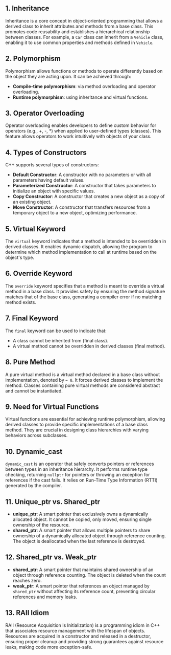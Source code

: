 ## 1. Inheritance
Inheritance is a core concept in object-oriented programming that allows a derived class to inherit attributes and methods from a base class. This promotes code reusability and establishes a hierarchical relationship between classes. For example, a `Car` class can inherit from a `Vehicle` class, enabling it to use common properties and methods defined in `Vehicle`.

## 2. Polymorphism
Polymorphism allows functions or methods to operate differently based on the object they are acting upon. It can be achieved through:
- **Compile-time polymorphism**: via method overloading and operator overloading.
- **Runtime polymorphism**: using inheritance and virtual functions.

## 3. Operator Overloading
Operator overloading enables developers to define custom behavior for operators (e.g., +, -, *) when applied to user-defined types (classes). This feature allows operators to work intuitively with objects of your class.

## 4. Types of Constructors
C++ supports several types of constructors:
- **Default Constructor**: A constructor with no parameters or with all parameters having default values.
- **Parameterized Constructor**: A constructor that takes parameters to initialize an object with specific values.
- **Copy Constructor**: A constructor that creates a new object as a copy of an existing object.
- **Move Constructor**: A constructor that transfers resources from a temporary object to a new object, optimizing performance.

## 5. Virtual Keyword
The `virtual` keyword indicates that a method is intended to be overridden in derived classes. It enables dynamic dispatch, allowing the program to determine which method implementation to call at runtime based on the object's type.

## 6. Override Keyword
The `override` keyword specifies that a method is meant to override a virtual method in a base class. It provides safety by ensuring the method signature matches that of the base class, generating a compiler error if no matching method exists.

## 7. Final Keyword
The `final` keyword can be used to indicate that:
- A class cannot be inherited from (final class).
- A virtual method cannot be overridden in derived classes (final method).

## 8. Pure Method
A pure virtual method is a virtual method declared in a base class without implementation, denoted by `= 0`. It forces derived classes to implement the method. Classes containing pure virtual methods are considered abstract and cannot be instantiated.

## 9. Need for Virtual Functions
Virtual functions are essential for achieving runtime polymorphism, allowing derived classes to provide specific implementations of a base class method. They are crucial in designing class hierarchies with varying behaviors across subclasses.

## 10. Dynamic_cast
`dynamic_cast` is an operator that safely converts pointers or references between types in an inheritance hierarchy. It performs runtime type checking, returning `nullptr` for pointers or throwing an exception for references if the cast fails. It relies on Run-Time Type Information (RTTI) generated by the compiler.

## 11. Unique_ptr vs. Shared_ptr
- **unique_ptr**: A smart pointer that exclusively owns a dynamically allocated object. It cannot be copied, only moved, ensuring single ownership of the resource.
- **shared_ptr**: A smart pointer that allows multiple pointers to share ownership of a dynamically allocated object through reference counting. The object is deallocated when the last reference is destroyed.

## 12. Shared_ptr vs. Weak_ptr
- **shared_ptr**: A smart pointer that maintains shared ownership of an object through reference counting. The object is deleted when the count reaches zero.
- **weak_ptr**: A smart pointer that references an object managed by `shared_ptr` without affecting its reference count, preventing circular references and memory leaks.

## 13. RAII Idiom
RAII (Resource Acquisition Is Initialization) is a programming idiom in C++ that associates resource management with the lifespan of objects. Resources are acquired in a constructor and released in a destructor, ensuring proper cleanup and providing strong guarantees against resource leaks, making code more exception-safe.
